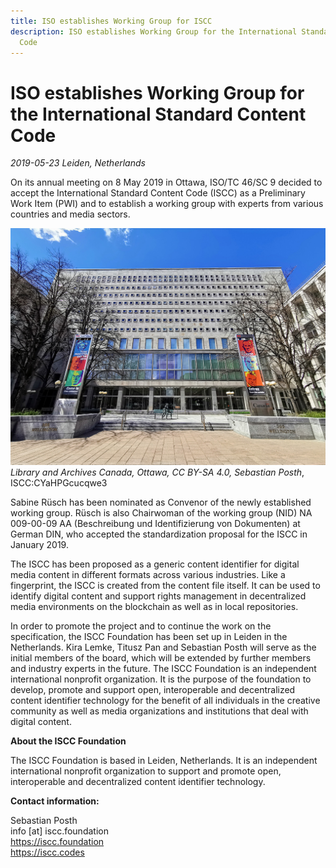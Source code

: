 ```yaml
---
title: ISO establishes Working Group for ISCC
description: ISO establishes Working Group for the International Standard Content
  Code
---
```


# ISO establishes Working Group for the International Standard Content Code

*2019-05-23 Leiden, Netherlands*

On its annual meeting on 8 May 2019 in Ottawa, ISO/TC 46/SC 9 decided to accept the International
Standard Content Code (ISCC) as a Preliminary Work Item (PWI) and to establish a working group with
experts from various countries and media sectors.

![Library and Archives Canada, Ottawa, CC BY-SA 4.0, Sebastian Posth](images/lib-arch-ottawa.jpg)
*Library and Archives Canada, Ottawa, CC BY-SA 4.0, Sebastian Posth*, ISCC:CYaHPGcucqwe3

Sabine Rüsch has been nominated as Convenor of the newly established working group. Rüsch is also
Chairwoman of the working group (NID) NA 009-00-09 AA (Beschreibung und Identifizierung von
Dokumenten) at German DIN, who accepted the standardization proposal for the ISCC in January 2019.

The ISCC has been proposed as a generic content identifier for digital media content in different
formats across various industries. Like a fingerprint, the ISCC is created from the content file
itself. It can be used to identify digital content and support rights management in decentralized
media environments on the blockchain as well as in local repositories.

In order to promote the project and to continue the work on the specification, the ISCC Foundation
has been set up in Leiden in the Netherlands. Kira Lemke, Titusz Pan and Sebastian Posth will serve
as the initial members of the board, which will be extended by further members and industry experts
in the future. The ISCC Foundation is an independent international nonprofit organization. It is the
purpose of the foundation to develop, promote and support open, interoperable and decentralized
content identifier technology for the benefit of all individuals in the creative community as well
as media organizations and institutions that deal with digital content.

**About the ISCC Foundation**

The ISCC Foundation is based in Leiden, Netherlands. It is an independent international nonprofit
organization to support and promote open, interoperable and decentralized content identifier
technology.

**Contact information:**

Sebastian Posth<br> info \[at\] iscc.foundation<br> https://iscc.foundation<br> https://iscc.codes
